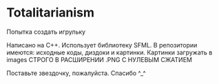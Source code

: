 # Totalitarianism
 
Попытка создать игрульку

Написано на С++. Использует библиотеку SFML. В репозитории имеются: исходные коды, диздоки и картинки. Картинки загружать в images СТРОГО В РАСШИРЕНИИ .PNG С НУЛЕВЫМ СЖАТИЕМ

Поставьте звездочку, пожалуйста. Спасибо ^_^
